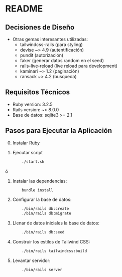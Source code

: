 # README

## Decisiones de Diseño

* Otras gemas interesantes utilizadas:
  * tailwindcss-rails (para styling)
  * devise ~> 4.9 (autentificación)
  * pundit (autorización)
  * faker (generar datos random en el seed)
  * rails-live-reload (live reload para development)
  * kaminari ~> 1.2 (paginación)
  * ransack ~> 4.2 (busqueda)

## Requisitos Técnicos

* Ruby version: 3.2.5
* Rails version: ~> 8.0.0
* Base de datos: sqlite3 >= 2.1

## Pasos para Ejecutar la Aplicación

0. Instalar [Ruby](https://www.ruby-lang.org/es/downloads/)

1. Ejecutar script
    ```sh
        ./start.sh
    ```

ó

1. Instalar las dependencias:
    ```sh
        bundle install
    ```

2. Configurar la base de datos:
    ```sh
        ./bin/rails db:create
        ./bin/rails db:migrate
    ```

3. Llenar de datos iniciales la base de datos:
    ```sh
        ./bin/rails db:seed
    ```

4. Construir los estilos de Tailwind CSS:
    ```sh
        ./bin/rails tailwindcss:build
    ```

5. Levantar servidor:
    ```sh
        ./bin/rails server
    ```
